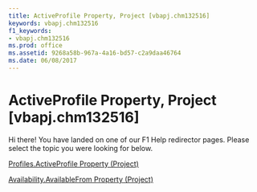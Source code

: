 ```yaml
---
title: ActiveProfile Property, Project [vbapj.chm132516]
keywords: vbapj.chm132516
f1_keywords:
- vbapj.chm132516
ms.prod: office
ms.assetid: 9268a58b-967a-4a16-bd57-c2a9daa46764
ms.date: 06/08/2017
---
```



# ActiveProfile Property, Project [vbapj.chm132516]

Hi there! You have landed on one of our F1 Help redirector pages. Please select the topic you were looking for below.

[Profiles.ActiveProfile Property (Project)](http://msdn.microsoft.com/library/ae35bf36-f49c-358c-6ea3-db2968665f7f%28Office.15%29.aspx)

[Availability.AvailableFrom Property (Project)](http://msdn.microsoft.com/library/114a1c41-8866-f479-ef08-e099cf7a9968%28Office.15%29.aspx)



